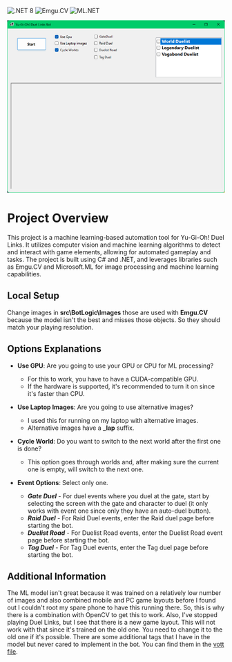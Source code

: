 ![.NET 8](https://img.shields.io/badge/.NET-8.0-purple?logo=dotnet)
![Emgu.CV](https://img.shields.io/badge/Emgu.CV-blue?logo=opencv)
![ML.NET](https://img.shields.io/badge/ML.NET-blueviolet?logo=ml-dot-net)

![GUI screenshot](GUIscreenshots.png)

# Project Overview

This project is a machine learning-based automation tool for Yu-Gi-Oh! Duel Links. It utilizes computer vision and machine learning algorithms to detect and interact with game elements, allowing for automated gameplay and tasks. The project is built using C# and .NET, and leverages libraries such as Emgu.CV and Microsoft.ML for image processing and machine learning capabilities.

## Local Setup

Change images in **src\BotLogic\Images** those are used with **Emgu.CV** because the model isn't the best and misses those objects. So they should match your playing resolution.

## Options Explanations

- **Use GPU**: Are you going to use your GPU or CPU for ML processing?
  - For this to work, you have to have a CUDA-compatible GPU.
  - If the hardware is supported, it's recommended to turn it on since it's faster than CPU.

- **Use Laptop Images**: Are you going to use alternative images?
  - I used this for running on my laptop with alternative images.
  - Alternative images have a **_lap** suffix.

- **Cycle World**: Do you want to switch to the next world after the first one is done?
  - This option goes through worlds and, after making sure the current one is empty, will switch to the next one.

- **Event Options**: Select only one.
  - ***Gate Duel*** - For duel events where you duel at the gate, start by selecting the screen with the gate and character to duel (it only works with event one since only they have an auto-duel button).
  - ***Raid Duel*** - For Raid Duel events, enter the Raid duel page before starting the bot.
  - ***Duelist Road*** - For Duelist Road events, enter the Duelist Road event page before starting the bot.
  - ***Tag Duel*** - For Tag Duel events, enter the Tag duel page before starting the bot.

## Additional Information

The ML model isn't great because it was trained on a relatively low number of images and also combined mobile and PC game layouts before I found out I couldn't root my spare phone to have this running there. So, this is why there is a combination with OpenCV to get this to work. Also, I've stopped playing Duel Links, but I see that there is a new game layout. This will not work with that since it's trained on the old one. You need to change it to the old one if it's possible. There are some additional tags that I have in the model but never cared to implement in the bot. You can find them in the [vott file](Duelists-export.json).
